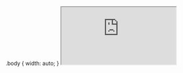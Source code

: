 <!DOCTYPE html>
<html>
  <head>
    <! --meta name="viewport" content="width=device-width, initial-scale=1.0" /-->
    <! --link rel="stylesheet" href="./stylesheet.css" type="text/css" /-->
    <! --style type="text/css">.body { width: auto; }</style -->
  </head>
  <body>
    <iframe src="https://yungvec-entertainment-44985481.hubspotpagebuilder.com/sign-up-for-yungvec-updates" title="yungvec updates signup" </iframe>
  </body>
</html>
